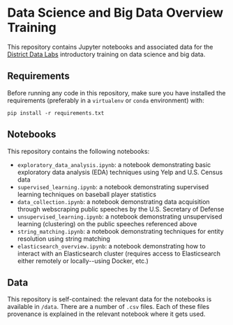 # Data Science and Big Data Overview Training
This repository contains Jupyter notebooks and associated data for the [District Data Labs](https://www.districtdatalabs.com/) introductory training on data science and big data.

## Requirements

Before running any code in this repository, make sure you have installed the requirements (preferably in a `virtualenv` or `conda` environment) with:

```
pip install -r requirements.txt
```

## Notebooks

This repository contains the following notebooks:

* `exploratory_data_analysis.ipynb`: a notebook demonstrating basic exploratory data analysis (EDA) techniques using Yelp and U.S. Census data
* `supervised_learning.ipynb`: a notebook demonstrating supervised learning techniques on baseball player statistics
* `data_collection.ipynb`: a notebook demonstrating data acquisition through webscraping public speeches by the U.S. Secretary of Defense
* `unsupervised_learning.ipynb`: a notebook demonstrating unsupervised learning (clustering) on the public speeches referenced above
* `string_matching.ipynb`: a notebook demonstrating techniques for entity resolution using string matching
* `elasticsearch_overview.ipynb`: a notebook demonstrating how to interact with an Elasticsearch cluster (requires access to Elasticsearch either remotely or locally--using Docker, etc.)


## Data

This repository is self-contained: the relevant data for the notebooks is available in `/data`. There are a number of `.csv` files. Each of these files provenance is explained in the relevant notebook where it gets used.
